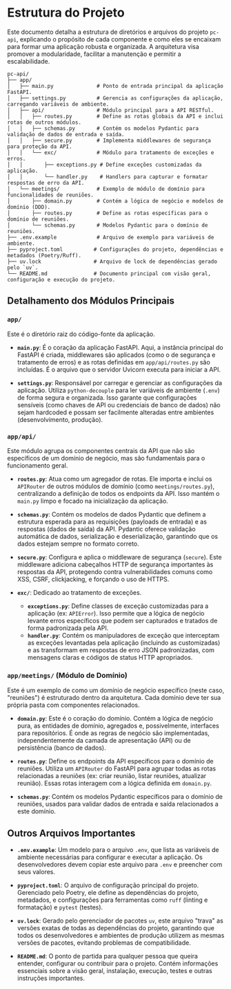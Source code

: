 # Estrutura do Projeto

Este documento detalha a estrutura de diretórios e arquivos do projeto `pc-api`, explicando o propósito de cada componente e como eles se encaixam para formar uma aplicação robusta e organizada. A arquitetura visa promover a modularidade, facilitar a manutenção e permitir a escalabilidade.

```
pc-api/
├── app/
│   ├── main.py              # Ponto de entrada principal da aplicação FastAPI.
│   ├── settings.py          # Gerencia as configurações da aplicação, carregando variáveis de ambiente.
│   ├── api/                 # Módulo principal para a API RESTful.
│   │   ├── routes.py        # Define as rotas globais da API e inclui rotas de outros módulos.
│   │   ├── schemas.py       # Contém os modelos Pydantic para validação de dados de entrada e saída.
│   │   ├── secure.py        # Implementa middlewares de segurança para proteção da API.
│   │   └── exc/             # Módulo para tratamento de exceções e erros.
│   │       ├── exceptions.py # Define exceções customizadas da aplicação.
│   │       └── handler.py    # Handlers para capturar e formatar respostas de erro da API.
│   └── meetings/            # Exemplo de módulo de domínio para funcionalidades de reuniões.
│       ├── domain.py        # Contém a lógica de negócio e modelos de domínio (DDD).
│       ├── routes.py        # Define as rotas específicas para o domínio de reuniões.
│       └── schemas.py       # Modelos Pydantic para o domínio de reuniões.
├── .env.example             # Arquivo de exemplo para variáveis de ambiente.
├── pyproject.toml          # Configurações do projeto, dependências e metadados (Poetry/Ruff).
├── uv.lock                 # Arquivo de lock de dependências gerado pelo `uv`.
└── README.md               # Documento principal com visão geral, configuração e execução do projeto.
```

## Detalhamento dos Módulos Principais

### `app/`
Este é o diretório raiz do código-fonte da aplicação.

*   **`main.py`**: É o coração da aplicação FastAPI. Aqui, a instância principal do FastAPI é criada, middlewares são aplicados (como o de segurança e tratamento de erros) e as rotas definidas em `app/api/routes.py` são incluídas. É o arquivo que o servidor Uvicorn executa para iniciar a API.

*   **`settings.py`**: Responsável por carregar e gerenciar as configurações da aplicação. Utiliza `python-decouple` para ler variáveis de ambiente (`.env`) de forma segura e organizada. Isso garante que configurações sensíveis (como chaves de API ou credenciais de banco de dados) não sejam hardcoded e possam ser facilmente alteradas entre ambientes (desenvolvimento, produção).

### `app/api/`
Este módulo agrupa os componentes centrais da API que não são específicos de um domínio de negócio, mas são fundamentais para o funcionamento geral.

*   **`routes.py`**: Atua como um agregador de rotas. Ele importa e inclui os `APIRouter` de outros módulos de domínio (como `meetings/routes.py`), centralizando a definição de todos os endpoints da API. Isso mantém o `main.py` limpo e focado na inicialização da aplicação.

*   **`schemas.py`**: Contém os modelos de dados Pydantic que definem a estrutura esperada para as requisições (payloads de entrada) e as respostas (dados de saída) da API. Pydantic oferece validação automática de dados, serialização e deserialização, garantindo que os dados estejam sempre no formato correto.

*   **`secure.py`**: Configura e aplica o middleware de segurança (`secure`). Este middleware adiciona cabeçalhos HTTP de segurança importantes às respostas da API, protegendo contra vulnerabilidades comuns como XSS, CSRF, clickjacking, e forçando o uso de HTTPS.

*   **`exc/`**: Dedicado ao tratamento de exceções.
    *   **`exceptions.py`**: Define classes de exceção customizadas para a aplicação (ex: `APIError`). Isso permite que a lógica de negócio levante erros específicos que podem ser capturados e tratados de forma padronizada pela API.
    *   **`handler.py`**: Contém os manipuladores de exceção que interceptam as exceções levantadas pela aplicação (incluindo as customizadas) e as transformam em respostas de erro JSON padronizadas, com mensagens claras e códigos de status HTTP apropriados.

### `app/meetings/` (Módulo de Domínio)
Este é um exemplo de como um domínio de negócio específico (neste caso, "reuniões") é estruturado dentro da arquitetura. Cada domínio deve ter sua própria pasta com componentes relacionados.

*   **`domain.py`**: Este é o coração do domínio. Contém a lógica de negócio pura, as entidades de domínio, agregados e, possivelmente, interfaces para repositórios. É onde as regras de negócio são implementadas, independentemente da camada de apresentação (API) ou de persistência (banco de dados).

*   **`routes.py`**: Define os endpoints da API específicos para o domínio de reuniões. Utiliza um `APIRouter` do FastAPI para agrupar todas as rotas relacionadas a reuniões (ex: criar reunião, listar reuniões, atualizar reunião). Essas rotas interagem com a lógica definida em `domain.py`.

*   **`schemas.py`**: Contém os modelos Pydantic específicos para o domínio de reuniões, usados para validar dados de entrada e saída relacionados a este domínio.

## Outros Arquivos Importantes

*   **`.env.example`**: Um modelo para o arquivo `.env`, que lista as variáveis de ambiente necessárias para configurar e executar a aplicação. Os desenvolvedores devem copiar este arquivo para `.env` e preencher com seus valores.

*   **`pyproject.toml`**: O arquivo de configuração principal do projeto. Gerenciado pelo Poetry, ele define as dependências do projeto, metadados, e configurações para ferramentas como `ruff` (linting e formatação) e `pytest` (testes).

*   **`uv.lock`**: Gerado pelo gerenciador de pacotes `uv`, este arquivo "trava" as versões exatas de todas as dependências do projeto, garantindo que todos os desenvolvedores e ambientes de produção utilizem as mesmas versões de pacotes, evitando problemas de compatibilidade.

*   **`README.md`**: O ponto de partida para qualquer pessoa que queira entender, configurar ou contribuir para o projeto. Contém informações essenciais sobre a visão geral, instalação, execução, testes e outras instruções importantes.